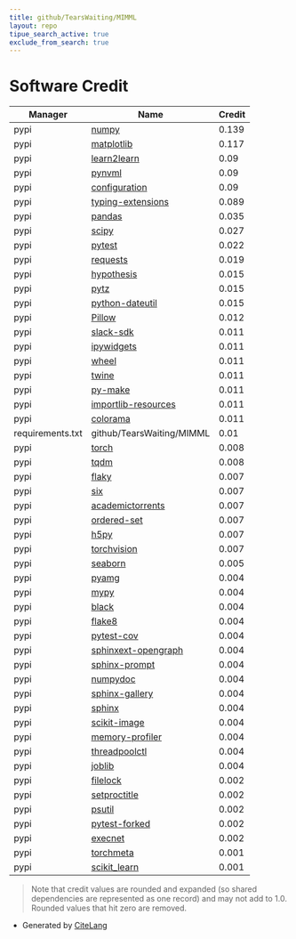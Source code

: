 ```yaml
---
title: github/TearsWaiting/MIMML
layout: repo
tipue_search_active: true
exclude_from_search: true
---
```

# Software Credit

|Manager|Name|Credit|
|-------|----|------|
|pypi|[numpy](https://www.numpy.org)|0.139|
|pypi|[matplotlib](https://matplotlib.org)|0.117|
|pypi|[learn2learn](https://github.com/learnables/learn2learn)|0.09|
|pypi|[pynvml](http://www.nvidia.com/)|0.09|
|pypi|[configuration](http://k0s.org/hg/configuration)|0.09|
|pypi|[typing-extensions](https://pypi.org/project/typing-extensions)|0.089|
|pypi|[pandas](https://pandas.pydata.org)|0.035|
|pypi|[scipy](https://pypi.org/project/scipy)|0.027|
|pypi|[pytest](https://docs.pytest.org/en/latest/)|0.022|
|pypi|[requests](https://pypi.org/project/requests)|0.019|
|pypi|[hypothesis](https://pypi.org/project/hypothesis)|0.015|
|pypi|[pytz](https://pypi.org/project/pytz)|0.015|
|pypi|[python-dateutil](https://pypi.org/project/python-dateutil)|0.015|
|pypi|[Pillow](https://pypi.org/project/Pillow)|0.012|
|pypi|[slack-sdk](https://pypi.org/project/slack-sdk)|0.011|
|pypi|[ipywidgets](https://pypi.org/project/ipywidgets)|0.011|
|pypi|[wheel](https://pypi.org/project/wheel)|0.011|
|pypi|[twine](https://pypi.org/project/twine)|0.011|
|pypi|[py-make](https://pypi.org/project/py-make)|0.011|
|pypi|[importlib-resources](https://pypi.org/project/importlib-resources)|0.011|
|pypi|[colorama](https://pypi.org/project/colorama)|0.011|
|requirements.txt|github/TearsWaiting/MIMML|0.01|
|pypi|[torch](https://pytorch.org/)|0.008|
|pypi|[tqdm](https://tqdm.github.io)|0.008|
|pypi|[flaky](https://pypi.org/project/flaky)|0.007|
|pypi|[six](https://pypi.org/project/six)|0.007|
|pypi|[academictorrents](https://pypi.org/project/academictorrents)|0.007|
|pypi|[ordered-set](https://pypi.org/project/ordered-set)|0.007|
|pypi|[h5py](https://pypi.org/project/h5py)|0.007|
|pypi|[torchvision](https://pypi.org/project/torchvision)|0.007|
|pypi|[seaborn](https://seaborn.pydata.org)|0.005|
|pypi|[pyamg](https://pypi.org/project/pyamg)|0.004|
|pypi|[mypy](https://pypi.org/project/mypy)|0.004|
|pypi|[black](https://pypi.org/project/black)|0.004|
|pypi|[flake8](https://pypi.org/project/flake8)|0.004|
|pypi|[pytest-cov](https://pypi.org/project/pytest-cov)|0.004|
|pypi|[sphinxext-opengraph](https://pypi.org/project/sphinxext-opengraph)|0.004|
|pypi|[sphinx-prompt](https://pypi.org/project/sphinx-prompt)|0.004|
|pypi|[numpydoc](https://pypi.org/project/numpydoc)|0.004|
|pypi|[sphinx-gallery](https://pypi.org/project/sphinx-gallery)|0.004|
|pypi|[sphinx](https://pypi.org/project/sphinx)|0.004|
|pypi|[scikit-image](https://pypi.org/project/scikit-image)|0.004|
|pypi|[memory-profiler](https://pypi.org/project/memory-profiler)|0.004|
|pypi|[threadpoolctl](https://pypi.org/project/threadpoolctl)|0.004|
|pypi|[joblib](https://pypi.org/project/joblib)|0.004|
|pypi|[filelock](https://pypi.org/project/filelock)|0.002|
|pypi|[setproctitle](https://pypi.org/project/setproctitle)|0.002|
|pypi|[psutil](https://pypi.org/project/psutil)|0.002|
|pypi|[pytest-forked](https://pypi.org/project/pytest-forked)|0.002|
|pypi|[execnet](https://pypi.org/project/execnet)|0.002|
|pypi|[torchmeta](https://github.com/tristandeleu/pytorch-meta)|0.001|
|pypi|[scikit_learn](http://scikit-learn.org)|0.001|


> Note that credit values are rounded and expanded (so shared dependencies are represented as one record) and may not add to 1.0. Rounded values that hit zero are removed.


- Generated by [CiteLang](https://github.com/vsoch/citelang)
